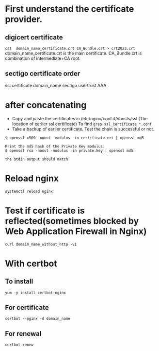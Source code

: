 
# First understand the certificate provider.
## digicert certificate
`cat  domain_name_certificate.crt CA_Bundle.crt > crt2023.crt`
domain_name_certificate.crt is the main certificate.
CA_Bundle.crt is combination of intermediate+CA root.
## sectigo certificate order
ssl certificate 
domain_name 
sectigo
usertrust
AAA

# after concatenating
- Copy and paste the certificates in /etc/nginx/conf.d/vhosts/ssl (The location of earlier ssl certificate) To find `grep ssl_certificate *.conf`
- Take a backup of earlier certificate.
Test the chain is successful or not.


```
$ openssl x509 -noout -modulus -in certificate.crt | openssl md5

Print the md5 hash of the Private Key modulus:
$ openssl rsa -noout -modulus -in private.key | openssl md5

the stdin output should match
```
# Reload nginx
`systemctl reload nginx`

# Test if certificate is reflected(sometimes blocked by Web Application Firewall in Nginx)
```
curl domain_name_without_http -vI
```

# With certbot
## To install
`yum -y install certbot-nginx`
## For certificate
`certbot --nginx -d domain_name`
## For renewal
`certbot renew`
